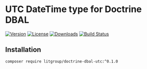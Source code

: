 # UTC DateTime type for Doctrine DBAL

[![Version](https://img.shields.io/packagist/v/litgroup/doctrine-dbal-utc.svg)](https://packagist.org/packages/litgroup/doctrine-dbal-utc)
[![License](https://img.shields.io/badge/license-MIT-blue.svg)][license]
[![Downloads](https://img.shields.io/packagist/dt/litgroup/doctrine-dbal-utc.svg)](https://packagist.org/packages/litgroup/doctrine-dbal-utc)
[![Build Status](https://travis-ci.org/LitGroup/doctrine-dbal-utc.php.svg?branch=master)](https://travis-ci.org/LitGroup/doctrine-dbal-utc.php)

## Installation

```bash
composer require litgroup/doctrine-dbal-utc:^0.1.0
```

[license]: https://raw.githubusercontent.com/LitGroup/doctrine-dbal-utc.php/master/LICENSE